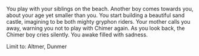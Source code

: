 You play with your siblings on the beach. Another boy comes towards you, about your age yet smaller than you. You start building a beautiful sand castle,
imagining to be both mighty gryphon riders. Your mother calls you away, warning you not to play with Chimer again. As you look back, the Chimer boy cries silently.
You awake filled with sadness.

Limit to: Altmer, Dunmer
